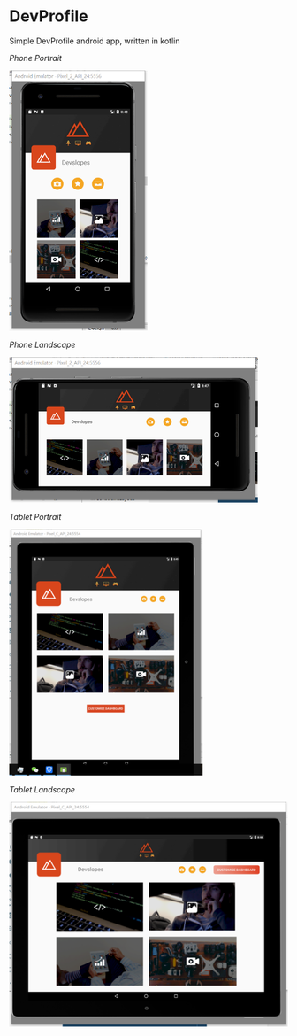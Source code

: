 # DevProfile

Simple DevProfile android app, written in kotlin

_Phone Portrait_

<img src="./img/phone.png" alt="Phone portrait" width="250px">

_Phone Landscape_

<img src="img/phone-ls.png" alt="Phone Landscape" width="450px">

_Tablet Portrait_

<img src="./img/tablet.png" alt="Tablet Portrait" width="350px">

_Tablet Landscape_

<img src="./img/tablet-ls.png" alt="Tablet Landscape" width="600px">
